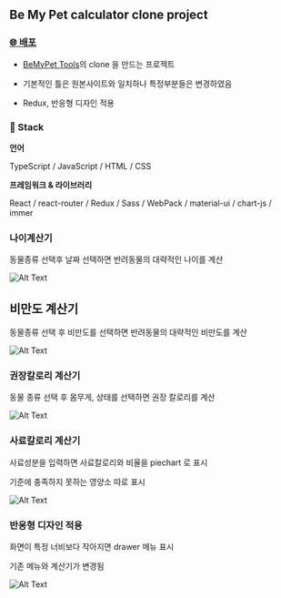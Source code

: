## Be My Pet calculator clone project

### [🌐 배포](https://gyeongwon1275.github.io/BeMyPet-clone)

- [BeMyPet Tools](https://tools.mypetlife.co.kr/)의 clone 을 만드는 프로젝트

- 기본적인 틀은 원본사이트와 일치하나 특정부분들은 변경하였음

- Redux, 반응형 디자인 적용 

### 🔧 Stack

**언어**

TypeScript / JavaScript / HTML / CSS 

**프레임워크 & 라이브러리** 

React / react-router / Redux / Sass / WebPack / material-ui / chart-js / immer 

### 나이계산기

동물종류 선택후 날짜 선택하면 반려동물의 대략적인 나이를 계산

![Alt Text](https://practicegyeongwon.s3.ap-northeast-2.amazonaws.com/age.gif)

## 비만도 계산기 

동물종류 선택 후 비만도를 선택하면 반려동물의 대략적인 비만도를 계산

![Alt Text](https://practicegyeongwon.s3.ap-northeast-2.amazonaws.com/bmi.gif)

### 권장칼로리 계산기

동물 종류 선택 후 몸무게, 상태를 선택하면 권장 칼로리를 계산

![Alt Text](https://practicegyeongwon.s3.ap-northeast-2.amazonaws.com/recommend_calroie.gif)

### 사료칼로리 계산기

사료성분을 입력하면 사료칼로리와 비율을 piechart 로 표시

기준에 충족하지 못하는 영양소 따로 표시 

![Alt Text](https://practicegyeongwon.s3.ap-northeast-2.amazonaws.com/feed_calroie.gif)

### 반응형 디자인 적용

화면이 특정 너비보다 작아지면 drawer 메뉴 표시 

기존 메뉴와 계산기가 변경됨

![Alt Text](https://practicegyeongwon.s3.ap-northeast-2.amazonaws.com/reponsive.gif)

